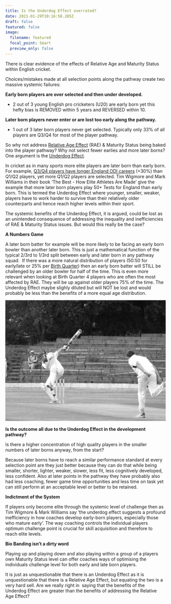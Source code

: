 ```yaml
---
title: Is the Underdog Effect overrated?
date: 2021-01-29T10:16:58.285Z
draft: false
featured: false
image:
  filename: featured
  focal_point: Smart
  preview_only: false
---
```

There is clear evidence of the effects of Relative Age and Maturity Status within English cricket. 

Choices/mistakes made at all selection points along the pathway create two massive systemic failures:

**Early born players are over selected and then under developed.** 

* 2 out of 3 young English pro cricketers (U20) are early born yet this hefty bias is REMOVED within 5 years and REVERSED within 10. 

**Later born players never enter or are lost too early along the pathway.**

* 1 out of 3 later born players never get selected. Typically only 33% of all players are Q3/Q4 for most of the player pathway.

So why not address [Relative Age Effect](https://onemoresummer.co.uk/post/what-is-relative-age-effect/) (RAE) & Maturity Status being baked into the player pathway? Why not select fewer earlies and more later borns? One argument is the [Underdog Effect](https://onemoresummer.co.uk/post/what-is-the-underdog-effect/).

In cricket as in many sports more elite players are later born than early born. For example, [Q3/Q4 players have longer England ODI careers](https://onemoresummer.co.uk/post/but-weve-just-won-a-world-cup/) (+30%) than Q1/Q2 players, yet more Q1/Q2 players are selected. Tim Wigmore and Mark Williams in their book ‘The Best - How Elite Athletes Are Made’ give the example that more later born players play 50+ Tests for England than early born. This is termed the Underdog Effect where younger, smaller, weaker, players have to work harder to survive than their relatively older counterparts and hence reach higher levels within their sport.

The systemic benefits of the Underdog Effect, it is argued, could be lost as an unintended consequence of addressing the inequality and inefficiencies of RAE & Maturity Status issues. But would this really be the case?



**A Numbers Game**

A later born batter for example will be more likely to be facing an early born bowler than another later born. This is just a mathematical function of the typical 2/3rd to 1/3rd split between early and later born in any pathway squad.  If there was a more natural distribution of players (50:50 for early/late or 25% per [Birth Quarter](https://onemoresummer.co.uk/post/what-is-birth-quarter/)) then an early born batter will STILL be challenged by an older bowler for half of the time. This is even more relevant when looking at Birth Quarter 4 players who are often the most affected by RAE. They will be up against older players 75% of the time. The Underdog Effect maybe slighly diluted but will NOT be lost and would probably be less than the benefits of a more equal age distribution.

![](duck-black-white-1556606-640x480.jpg)

**Is the outcome all due to the Underdog Effect in the development pathway?**

Is there a higher concentration of high quality players in the smaller numbers of later borns anyway, from the start?

Because later borns have to reach a similar performance standard at every selection point are they just better because they can do that while being smaller, shorter, lighter, weaker, slower, less fit, less cognitively developed, less confident. Also at later points in the pathway they have probably also had less coaching, fewer game time opportunities and less time on task yet can still perform at an acceptable level or better to be retained.



**Indictment of the System**

If players only become elite through the systemic level of challenge then as Tim Wigmore & Mark Williams say ‘the underdog effect suggests a profound inefficiency in how coaches develop early-born players, especially those who mature early’. The way coaching controls the individual players optimum challenge point is crucial for skill acquisition and therefore to reach elite levels.



**Bio Banding isn’t a dirty word**

Playing up and playing down and also playing within a group of a players own Maturity Status level can offer coaches ways of optimising the individuals challenge level for both early and late born players.

It is just as unquestionable that there is an Underdog Effect as it is unquestionable that there is a Relative Age Effect, but equating the two is a very hard sell. Are we really right in  saying that the benefits of the Underdog Effect are greater than the benefits of addressing the Relative Age Effect?